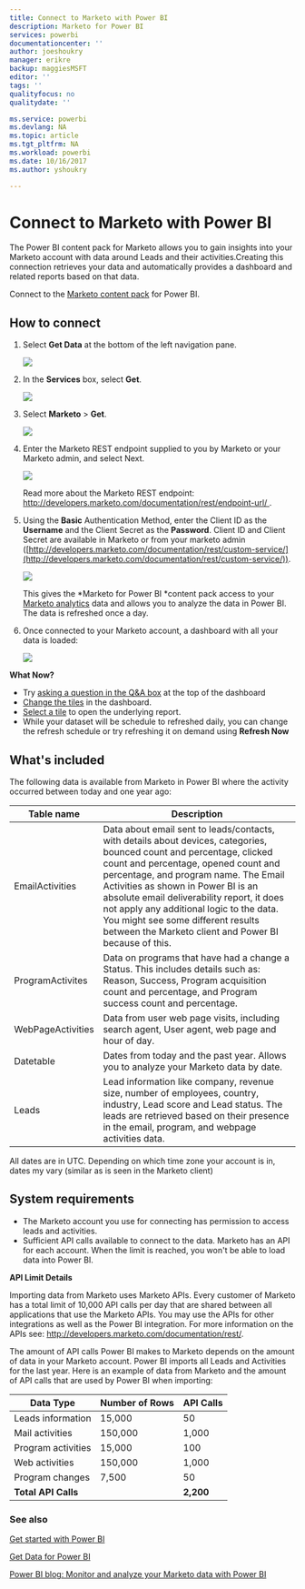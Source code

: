 ```yaml
---
title: Connect to Marketo with Power BI
description: Marketo for Power BI
services: powerbi
documentationcenter: ''
author: joeshoukry
manager: erikre
backup: maggiesMSFT
editor: ''
tags: ''
qualityfocus: no
qualitydate: ''

ms.service: powerbi
ms.devlang: NA
ms.topic: article
ms.tgt_pltfrm: NA
ms.workload: powerbi
ms.date: 10/16/2017
ms.author: yshoukry

---
```

# Connect to Marketo with Power BI
The Power BI content pack for Marketo allows you to gain insights into your Marketo account with data around Leads and their activities.Creating this connection retrieves your data and automatically provides a dashboard and related reports based on that data.

Connect to the [Marketo content pack](https://app.powerbi.com/getdata/services/marketo) for Power BI.

## How to connect
1. Select **Get Data** at the bottom of the left navigation pane.
   
   ![](media/powerbi-content-pack-marketo/PBI_GetData.png)
2. In the **Services** box, select **Get**.
   
   ![](media/powerbi-content-pack-marketo/PBI_GetServices.png) 
3. Select **Marketo** \> **Get**.
   
   ![](media/powerbi-content-pack-marketo/marketo.png)
4. Enter the Marketo REST endpoint supplied to you by Marketo or your Marketo admin, and select Next.
   
   ![](media/powerbi-content-pack-marketo/PBI_MarketoConnect.png)
   
   Read more about the Marketo REST endpoint: [http://developers.marketo.com/documentation/rest/endpoint-url/ ](http://developers.marketo.com/documentation/rest/endpoint-url/).
5. Using the **Basic** Authentication Method, enter the Client ID as the **Username** and the Client Secret as the **Password**. Client ID and Client Secret are available in Marketo or from your marketo admin ([http://developers.marketo.com/documentation/rest/custom-service/](http://developers.marketo.com/documentation/rest/custom-service/)). 
   
   ![](media/powerbi-content-pack-marketo/PBI_MarketoSignIn.png)
   
   This gives the *Marketo for Power BI *content pack access to your [Marketo analytics](https://powerbi.microsoft.com/integrations/marketo) data and allows you to analyze the data in Power BI. The data is refreshed once a day.
6. Once connected to your Marketo account, a dashboard with all your data is loaded:
   
   ![](media/powerbi-content-pack-marketo/PBI_MarketoDash.png)

**What Now?**

* Try [asking a question in the Q&A box](service-q-and-a.md) at the top of the dashboard
* [Change the tiles](service-dashboard-edit-tile.md) in the dashboard.
* [Select a tile](service-dashboard-tiles.md) to open the underlying report.
* While your dataset will be schedule to refreshed daily, you can change the refresh schedule or try refreshing it on demand using **Refresh Now**

## What's included
The following data is available from Marketo in Power BI where the activity occurred between today and one year ago:

| Table name | Description |
| --- | --- |
| EmailActivities |Data about email sent to leads/contacts, with details about devices, categories, bounced count and percentage, clicked count and percentage, opened count and percentage, and program name. The Email Activities as shown in Power BI is an absolute email deliverability report, it does not apply any additional logic to the data. You might see some different results between the Marketo client and Power BI because of this. |
| ProgramActivites |Data on programs that have had a change a Status. This includes details such as: Reason, Success, Program acquisition count and percentage, and Program success count and percentage. |
| WebPageActivities |Data from user web page visits, including search agent, User agent, web page and hour of day. |
| Datetable |Dates from today and the past year.  Allows you to analyze your Marketo data by date. |
| Leads |Lead information like company, revenue size, number of employees,   country, industry, Lead score and Lead status. The leads are retrieved based on their presence in the email, program, and webpage activities data. |

All dates are in UTC. Depending on which time zone your account is in, dates my vary (similar as is seen in the Marketo client)

## System requirements
* The Marketo account you use for connecting has permission to access leads and activities.
* Sufficient API calls available to connect to the data.  Marketo has an API for each account.  When the limit is reached, you won't be able to load data into Power BI. 

**API Limit Details**

Importing data from Marketo uses Marketo APIs. Every customer of Marketo has a total limit of 10,000 API calls per day that are shared between all applications that use the Marketo APIs. You may use the APIs for other integrations as well as the Power BI integration. For more information on the APIs see: <http://developers.marketo.com/documentation/rest/>.

The amount of API calls Power BI makes to Marketo depends on the amount of data in your Marketo account. Power BI imports all Leads and Activities for the last year. Here is an example of data from Marketo and the amount of API calls that are used by Power BI when importing:  

| Data Type | Number of Rows | API Calls |
| --- | --- | --- |
| Leads information |15,000 |50 |
| Mail activities |150,000 |1,000 |
| Program activities |15,000 |100 |
| Web activities |150,000 |1,000 |
| Program changes |7,500 |50 |
| **Total API Calls** | |**2,200** |

### See also
[Get started with Power BI](service-get-started.md)

[Get Data for Power BI](service-get-data.md)

[Power BI blog: Monitor and analyze your Marketo data with Power BI](http://blogs.msdn.com/b/powerbi/archive/2015/03/19/monitor-and-analyze-your-marketo-data-with-power-bi.aspx)

